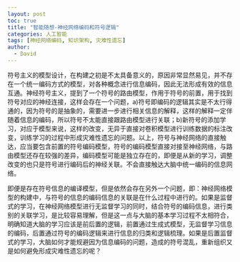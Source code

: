 ```yaml
---
layout: post
toc: true
title: "智能随想-神经网络编码和符号逻辑"
categories: 人工智能
tags: [神经网络编码, 知识架构, 灾难性遗忘]
author:
  - David
---
```


符号主义的模型设计，在构建之初是不太具备意义的，原因非常显然易见，并不存在一个统一编码方式的模型，对各种概念进行信息编码，因此无法形成有效的信息互通。神经符号主义，提到了一个符号的路由模型，作用于符号的前置，用于找到符号对应的神经连接，这样会存在一个问题，a)符号即编码的逻辑其实是不太行得通的，因为符号的是抽象的，需要进一步进行相关信息的解释，这样的解释一定伴随着信息的编码，所以符号不太能直接跟路由模型进行关联；b)新符号的添加学习，对应于模型来说，这样的改变，无异于直接对卷积模型进行训练数据的标注改变，训练学习的过程中形成灾难性遗忘的问题。以上，符号与神经网络的直接触达，应当要包含前置的符号编码模型，符号的编码模型直接对接至神经网络，与路由模型还存在较强的差异，编码模型可能是独立存在的，即便是从新的学习，调整改变的也只是符号进行编码后的神经关联。不会直接触达大脑中统一编码的信息网络。

即便是存在符号信息的编译模型，但是依然会存在另外一个问题，即：神经网络模型的构建中，与符号的信息的编码信息的关联是在什么过程中进行的。如果是监督式的学习，在神经网络模型进行无监督学习的同时，结合符号的编码信息，进行类别的关联学习，是比较容易理解，但是这一点与大脑的基本学习过程不太相符合，明确知道大脑的学习应该是前后置的逻辑，前置通过生成式模型，无监督学习信息的编码，后置通过符号的编码逻辑来进行信息的归类和逻辑梳理。如果是后置监督式的学习，大脑如何才能规避因为信息编码的问题，造成的符号混乱，重新组织又是如何避免形成灾难性遗忘的呢？
